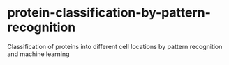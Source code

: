 # protein-classification-by-pattern-recognition
Classification of proteins into different cell locations by pattern recognition and machine learning

